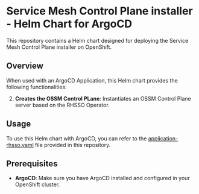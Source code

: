 # Service Mesh Control Plane installer - Helm Chart for ArgoCD

This repository contains a Helm chart designed for deploying the Service Mesh Control Plane installer on OpenShift.

## Overview

When used with an ArgoCD Application, this Helm chart provides the following functionalities:

2. **Creates the OSSM Control PLane**: Instantiates an OSSM Control Plane server based on the RHSSO Operator.

## Usage

To use this Helm chart with ArgoCD, you can refer to the [application-rhsso.yaml](/application-ossm.yaml) file provided in this repository.

## Prerequisites

- **ArgoCD**: Make sure you have ArgoCD installed and configured in your OpenShift cluster.
